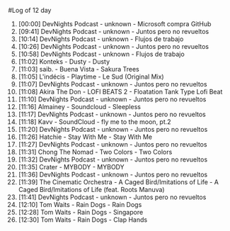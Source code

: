 #Log of 12 day

1. [00:00] DevNights Podcast - unknown - Microsoft compra GitHub
1. [09:41] DevNights Podcast - unknown - Juntos pero no revueltos
1. [10:14] DevNights Podcast - unknown - Flujos de trabajo
1. [10:26] DevNights Podcast - unknown - Juntos pero no revueltos
1. [10:58] DevNights Podcast - unknown - Flujos de trabajo
1. [11:02] Konteks - Dusty - Dusty
1. [11:03] saib. - Buena Vista - Sakura Trees
1. [11:05] L'indécis - Playtime - Le Sud (Original Mix)
1. [11:07] DevNights Podcast - unknown - Juntos pero no revueltos
1. [11:08] Akira The Don - LOFI BEATS 2 - Floatation Tank Type Lofi Beat
1. [11:10] DevNights Podcast - unknown - Juntos pero no revueltos
1. [11:16] Almainey - Soundcloud - Sleepless
1. [11:17] DevNights Podcast - unknown - Juntos pero no revueltos
1. [11:18] Kavv - SoundCloud - fly me to the moon, pt.2
1. [11:20] DevNights Podcast - unknown - Juntos pero no revueltos
1. [11:26] Hatchie - Stay With Me - Stay With Me
1. [11:27] DevNights Podcast - unknown - Juntos pero no revueltos
1. [11:31] Chong The Nomad - Two Colors - Two Colors
1. [11:32] DevNights Podcast - unknown - Juntos pero no revueltos
1. [11:35] Crater - MYBODY - MYBODY
1. [11:36] DevNights Podcast - unknown - Juntos pero no revueltos
1. [11:39] The Cinematic Orchestra - A Caged Bird/Imitations of Life - A Caged Bird/Imitations of Life (feat. Roots Manuva)
1. [11:41] DevNights Podcast - unknown - Juntos pero no revueltos
1. [12:10] Tom Waits - Rain Dogs - Rain Dogs
1. [12:28] Tom Waits - Rain Dogs - Singapore
1. [12:30] Tom Waits - Rain Dogs - Clap Hands
